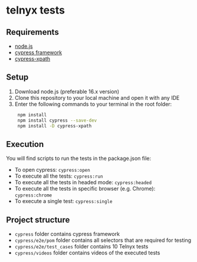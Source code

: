 # telnyx tests


## Requirements

 - [node.js](https://nodejs.org/)
 - [cypress framework](https://www.cypress.io)
 - [cypress-xpath](https://www.npmjs.com/package/cypress-xpath)


## Setup

1. Download node.js (preferable 16.x version)
2. Clone this repository to your local machine and open it with any IDE
3. Enter the following commands to your terminal in the root folder:
      ```bash
       npm install
       npm install cypress --save-dev
       npm install -D cypress-xpath
      ```

## Execution

You will find scripts to run the tests in the package.json file:

- To open cypress:
    `cypress:open`
- To execute all the tests:
    `cypress:run`
- To execute all the tests in headed mode:
    `cypress:headed`
- To execute all the tests in specific browser (e.g. Chrome):
    `cypress:chrome`
- To execute a single test:
    `cypress:single`


## Project structure

- `cypress` folder contains cypress framework 
- `cypress/e2e/pom` folder contains all selectors that are required for testing
- `cypress/e2e/test_cases` folder contains 10 Telnyx tests
- `cypress/videos` folder contains videos of the executed tests
